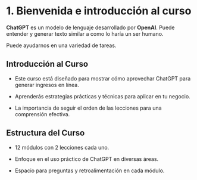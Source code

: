 # 1. Bienvenida e introducción al curso

**ChatGPT** es un modelo de lenguaje desarrollado por **OpenAI**. Puede entender y generar texto similar a como lo haría un ser humano.

Puede ayudarnos en una variedad de tareas.

## Introducción al Curso

* Este curso está diseñado para mostrar cómo aprovechar ChatGPT para generar ingresos en línea.

* Aprenderás estrategias prácticas y técnicas para aplicar en tu negocio.

* La importancia de seguir el orden de las lecciones para una comprensión efectiva.

## Estructura del Curso

* 12 módulos con 2 lecciones cada uno.

* Enfoque en el uso práctico de ChatGPT en diversas áreas.

* Espacio para preguntas y retroalimentación en cada módulo.